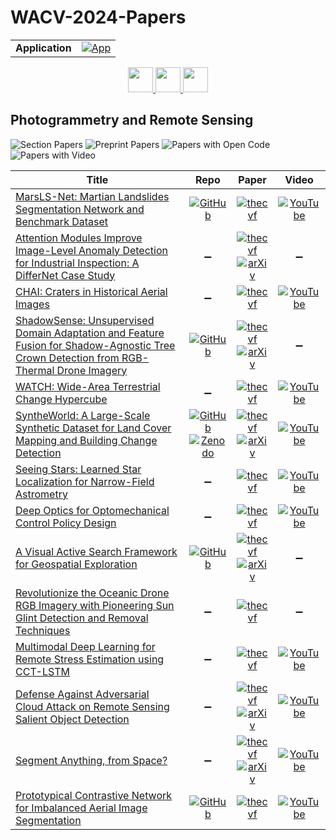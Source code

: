 # WACV-2024-Papers

<table>
    <tr>
        <td><strong>Application</strong></td>
        <td>
            <a href="https://huggingface.co/spaces/DmitryRyumin/NewEraAI-Papers" style="float:left;">
                <img src="https://img.shields.io/badge/🤗-NewEraAI--Papers-FFD21F.svg" alt="App" />
            </a>
        </td>
    </tr>
</table>

<div align="center">
    <a href="https://github.com/DmitryRyumin/WACV-2024-Papers/blob/main/sections/psychology_and_cognitive_science.md">
        <img src="https://cdn.jsdelivr.net/gh/DmitryRyumin/NewEraAI-Papers@main/images/left.svg" width="40" alt="" />
    </a>
    <a href="https://github.com/DmitryRyumin/WACV-2024-Papers/">
        <img src="https://cdn.jsdelivr.net/gh/DmitryRyumin/NewEraAI-Papers@main/images/home.svg" width="40" alt="" />
    </a>
    <a href="https://github.com/DmitryRyumin/WACV-2024-Papers/blob/main/sections/robotics.md">
        <img src="https://cdn.jsdelivr.net/gh/DmitryRyumin/NewEraAI-Papers@main/images/right.svg" width="40" alt="" />
    </a>
</div>

## Photogrammetry and Remote Sensing

![Section Papers](https://img.shields.io/badge/Section%20Papers-soon-42BA16) ![Preprint Papers](https://img.shields.io/badge/Preprint%20Papers-soon-b31b1b) ![Papers with Open Code](https://img.shields.io/badge/Papers%20with%20Open%20Code-soon-1D7FBF) ![Papers with Video](https://img.shields.io/badge/Papers%20with%20Video-soon-FF0000)

| **Title** | **Repo** | **Paper** | **Video** |
|-----------|:--------:|:---------:|:---------:|
| [MarsLS-Net: Martian Landslides Segmentation Network and Benchmark Dataset](https://openaccess.thecvf.com/content/WACV2024/html/Paheding_MarsLS-Net_Martian_Landslides_Segmentation_Network_and_Benchmark_Dataset_WACV_2024_paper.html) | [![GitHub](https://img.shields.io/github/stars/MAIN-Lab/Multimodal-Martian-Landslides-Dataset?style=flat)](https://github.com/MAIN-Lab/Multimodal-Martian-Landslides-Dataset) | [![thecvf](https://img.shields.io/badge/pdf-thecvf-7395C5.svg)](https://openaccess.thecvf.com/content/WACV2024/papers/Paheding_MarsLS-Net_Martian_Landslides_Segmentation_Network_and_Benchmark_Dataset_WACV_2024_paper.pdf) | [![YouTube](https://img.shields.io/badge/YouTube-%23FF0000.svg?style=for-the-badge&logo=YouTube&logoColor=white)](https://www.youtube.com/watch?v=purcFH33dZI) |
| [Attention Modules Improve Image-Level Anomaly Detection for Industrial Inspection: A DifferNet Case Study](https://openaccess.thecvf.com/content/WACV2024/html/Vieira_e_Silva_Attention_Modules_Improve_Image-Level_Anomaly_Detection_for_Industrial_Inspection_A_WACV_2024_paper.html) | :heavy_minus_sign: | [![thecvf](https://img.shields.io/badge/pdf-thecvf-7395C5.svg)](https://openaccess.thecvf.com/content/WACV2024/papers/Vieira_e_Silva_Attention_Modules_Improve_Image-Level_Anomaly_Detection_for_Industrial_Inspection_A_WACV_2024_paper.pdf) <br /> [![arXiv](https://img.shields.io/badge/arXiv-2311.02747-b31b1b.svg)](http://arxiv.org/abs/2311.02747) | :heavy_minus_sign: |
| [CHAI: Craters in Historical Aerial Images](https://openaccess.thecvf.com/content/WACV2024/html/Burges_CHAI_Craters_in_Historical_Aerial_Images_WACV_2024_paper.html) | :heavy_minus_sign: | [![thecvf](https://img.shields.io/badge/pdf-thecvf-7395C5.svg)](https://openaccess.thecvf.com/content/WACV2024/papers/Burges_CHAI_Craters_in_Historical_Aerial_Images_WACV_2024_paper.pdf) | [![YouTube](https://img.shields.io/badge/YouTube-%23FF0000.svg?style=for-the-badge&logo=YouTube&logoColor=white)](https://www.youtube.com/watch?v=Gki_xDWsDmg) |
| [ShadowSense: Unsupervised Domain Adaptation and Feature Fusion for Shadow-Agnostic Tree Crown Detection from RGB-Thermal Drone Imagery](https://openaccess.thecvf.com/content/WACV2024/html/Kapil_ShadowSense_Unsupervised_Domain_Adaptation_and_Feature_Fusion_for_Shadow-Agnostic_Tree_WACV_2024_paper.html) | [![GitHub](https://img.shields.io/github/stars/rudrakshkapil/ShadowSense?style=flat)](https://github.com/rudrakshkapil/ShadowSense) | [![thecvf](https://img.shields.io/badge/pdf-thecvf-7395C5.svg)](https://openaccess.thecvf.com/content/WACV2024/papers/Kapil_ShadowSense_Unsupervised_Domain_Adaptation_and_Feature_Fusion_for_Shadow-Agnostic_Tree_WACV_2024_paper.pdf) <br /> [![arXiv](https://img.shields.io/badge/arXiv-2310.16212-b31b1b.svg)](http://arxiv.org/abs/2310.16212) | :heavy_minus_sign: |
| [WATCH: Wide-Area Terrestrial Change Hypercube](https://openaccess.thecvf.com/content/WACV2024/html/Greenwell_WATCH_Wide-Area_Terrestrial_Change_Hypercube_WACV_2024_paper.html) | :heavy_minus_sign: | [![thecvf](https://img.shields.io/badge/pdf-thecvf-7395C5.svg)](https://openaccess.thecvf.com/content/WACV2024/papers/Greenwell_WATCH_Wide-Area_Terrestrial_Change_Hypercube_WACV_2024_paper.pdf) | [![YouTube](https://img.shields.io/badge/YouTube-%23FF0000.svg?style=for-the-badge&logo=YouTube&logoColor=white)](https://www.youtube.com/watch?v=Sigx373d58g) |
| [SyntheWorld: A Large-Scale Synthetic Dataset for Land Cover Mapping and Building Change Detection](https://openaccess.thecvf.com/content/WACV2024/html/Song_SyntheWorld_A_Large-Scale_Synthetic_Dataset_for_Land_Cover_Mapping_and_WACV_2024_paper.html) | [![GitHub](https://img.shields.io/github/stars/JTRNEO/SyntheWorld?style=flat)](https://github.com/JTRNEO/SyntheWorld) <br /> [![Zenodo](https://img.shields.io/badge/Zenodo-dataset-FFD1BF.svg)](https://zenodo.org/records/8349019) | [![thecvf](https://img.shields.io/badge/pdf-thecvf-7395C5.svg)](https://openaccess.thecvf.com/content/WACV2024/papers/Song_SyntheWorld_A_Large-Scale_Synthetic_Dataset_for_Land_Cover_Mapping_and_WACV_2024_paper.pdf) <br /> [![arXiv](https://img.shields.io/badge/arXiv-2309.01907-b31b1b.svg)](http://arxiv.org/abs/2309.01907) | [![YouTube](https://img.shields.io/badge/YouTube-%23FF0000.svg?style=for-the-badge&logo=YouTube&logoColor=white)](https://www.youtube.com/watch?v=efmG9SjzTZI) |
| [Seeing Stars: Learned Star Localization for Narrow-Field Astrometry](https://openaccess.thecvf.com/content/WACV2024/html/Felt_Seeing_Stars_Learned_Star_Localization_for_Narrow-Field_Astrometry_WACV_2024_paper.html) | :heavy_minus_sign: | [![thecvf](https://img.shields.io/badge/pdf-thecvf-7395C5.svg)](https://openaccess.thecvf.com/content/WACV2024/papers/Felt_Seeing_Stars_Learned_Star_Localization_for_Narrow-Field_Astrometry_WACV_2024_paper.pdf) | [![YouTube](https://img.shields.io/badge/YouTube-%23FF0000.svg?style=for-the-badge&logo=YouTube&logoColor=white)](https://www.youtube.com/watch?v=EBn2-vVzs1Y) |
| [Deep Optics for Optomechanical Control Policy Design](https://openaccess.thecvf.com/content/WACV2024/html/Fletcher_Deep_Optics_for_Optomechanical_Control_Policy_Design_WACV_2024_paper.html) | :heavy_minus_sign: | [![thecvf](https://img.shields.io/badge/pdf-thecvf-7395C5.svg)](https://openaccess.thecvf.com/content/WACV2024/papers/Fletcher_Deep_Optics_for_Optomechanical_Control_Policy_Design_WACV_2024_paper.pdf) | [![YouTube](https://img.shields.io/badge/YouTube-%23FF0000.svg?style=for-the-badge&logo=YouTube&logoColor=white)](https://www.youtube.com/watch?v=bdBiu6PY6z8) |
| [A Visual Active Search Framework for Geospatial Exploration](https://openaccess.thecvf.com/content/WACV2024/html/Sarkar_A_Visual_Active_Search_Framework_for_Geospatial_Exploration_WACV_2024_paper.html) | [![GitHub](https://img.shields.io/github/stars/anindyasarkarIITH/VAS?style=flat)](https://github.com/anindyasarkarIITH/VAS) | [![thecvf](https://img.shields.io/badge/pdf-thecvf-7395C5.svg)](https://openaccess.thecvf.com/content/WACV2024/papers/Sarkar_A_Visual_Active_Search_Framework_for_Geospatial_Exploration_WACV_2024_paper.pdf) <br /> [![arXiv](https://img.shields.io/badge/arXiv-2211.15788-b31b1b.svg)](http://arxiv.org/abs/2211.15788) | :heavy_minus_sign: |
| [Revolutionize the Oceanic Drone RGB Imagery with Pioneering Sun Glint Detection and Removal Techniques](https://openaccess.thecvf.com/content/WACV2024/html/Qin_Revolutionize_the_Oceanic_Drone_RGB_Imagery_With_Pioneering_Sun_Glint_WACV_2024_paper.html) | :heavy_minus_sign: | [![thecvf](https://img.shields.io/badge/pdf-thecvf-7395C5.svg)](https://openaccess.thecvf.com/content/WACV2024/papers/Qin_Revolutionize_the_Oceanic_Drone_RGB_Imagery_With_Pioneering_Sun_Glint_WACV_2024_paper.pdf) | :heavy_minus_sign: |
| [Multimodal Deep Learning for Remote Stress Estimation using CCT-LSTM](https://openaccess.thecvf.com/content/WACV2024/html/Ziaratnia_Multimodal_Deep_Learning_for_Remote_Stress_Estimation_Using_CCT-LSTM_WACV_2024_paper.html) | :heavy_minus_sign: | [![thecvf](https://img.shields.io/badge/pdf-thecvf-7395C5.svg)](https://openaccess.thecvf.com/content/WACV2024/papers/Ziaratnia_Multimodal_Deep_Learning_for_Remote_Stress_Estimation_Using_CCT-LSTM_WACV_2024_paper.pdf) | [![YouTube](https://img.shields.io/badge/YouTube-%23FF0000.svg?style=for-the-badge&logo=YouTube&logoColor=white)](https://www.youtube.com/watch?v=7-rRhRIs4yw) |
| [Defense Against Adversarial Cloud Attack on Remote Sensing Salient Object Detection](https://openaccess.thecvf.com/content/WACV2024/html/Sun_Defense_Against_Adversarial_Cloud_Attack_on_Remote_Sensing_Salient_Object_WACV_2024_paper.html) | :heavy_minus_sign: | [![thecvf](https://img.shields.io/badge/pdf-thecvf-7395C5.svg)](https://openaccess.thecvf.com/content/WACV2024/papers/Sun_Defense_Against_Adversarial_Cloud_Attack_on_Remote_Sensing_Salient_Object_WACV_2024_paper.pdf) <br /> [![arXiv](https://img.shields.io/badge/arXiv-2306.17431-b31b1b.svg)](http://arxiv.org/abs/2306.17431) | [![YouTube](https://img.shields.io/badge/YouTube-%23FF0000.svg?style=for-the-badge&logo=YouTube&logoColor=white)](https://www.youtube.com/watch?v=oUcJriTZokI) |
| [Segment Anything, from Space?](https://openaccess.thecvf.com/content/WACV2024/html/Ren_Segment_Anything_From_Space_WACV_2024_paper.html) | :heavy_minus_sign: | [![thecvf](https://img.shields.io/badge/pdf-thecvf-7395C5.svg)](https://openaccess.thecvf.com/content/WACV2024/papers/Ren_Segment_Anything_From_Space_WACV_2024_paper.pdf) <br /> [![arXiv](https://img.shields.io/badge/arXiv-2304.13000-b31b1b.svg)](http://arxiv.org/abs/2304.13000) | [![YouTube](https://img.shields.io/badge/YouTube-%23FF0000.svg?style=for-the-badge&logo=YouTube&logoColor=white)](https://www.youtube.com/watch?v=V3FXQge_o18) |
| [Prototypical Contrastive Network for Imbalanced Aerial Image Segmentation](https://openaccess.thecvf.com/content/WACV2024/html/Nogueira_Prototypical_Contrastive_Network_for_Imbalanced_Aerial_Image_Segmentation_WACV_2024_paper.html) | [![GitHub](https://img.shields.io/github/stars/keillernogueira/proto_contrastive_net_imbalanced?style=flat)](https://github.com/keillernogueira/proto_contrastive_net_imbalanced) | [![thecvf](https://img.shields.io/badge/pdf-thecvf-7395C5.svg)](https://openaccess.thecvf.com/content/WACV2024/papers/Nogueira_Prototypical_Contrastive_Network_for_Imbalanced_Aerial_Image_Segmentation_WACV_2024_paper.pdf) | [![YouTube](https://img.shields.io/badge/YouTube-%23FF0000.svg?style=for-the-badge&logo=YouTube&logoColor=white)](https://www.youtube.com/watch?v=ur2LUuGHyzA) |
